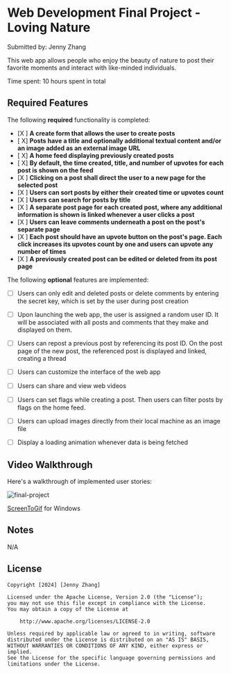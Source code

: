 # Web Development Final Project - Loving Nature

Submitted by: Jenny Zhang

This web app allows people who enjoy the beauty of nature to post their favorite moments and interact with like-minded individuals.

Time spent: 10 hours spent in total

## Required Features

The following **required** functionality is completed:

- [X ] **A create form that allows the user to create posts**
- [ X] **Posts have a title and optionally additional textual content and/or an image added as an external image URL**
- [ X] **A home feed displaying previously created posts**
- [ X] **By default, the time created, title, and number of upvotes for each post is shown on the feed**
- [X ] **Clicking on a post shall direct the user to a new page for the selected post**
- [X ] **Users can sort posts by either their created time or upvotes count**
- [X ] **Users can search for posts by title**
- [X ] **A separate post page for each created post, where any additional information is shown is linked whenever a user clicks a post**
- [X ] **Users can leave comments underneath a post on the post's separate page**
- [X ] **Each post should have an upvote button on the post's page. Each click increases its upvotes count by one and users can upvote any number of times**
- [X ] **A previously created post can be edited or deleted from its post page**

The following **optional** features are implemented:

- [ ] Users can only edit and deleted posts or delete comments by entering the secret key, which is set by the user during post creation
- [ ] Upon launching the web app, the user is assigned a random user ID. It will be associated with all posts and comments that they make and displayed on them.
- [ ] Users can repost a previous post by referencing its post ID. On the post page of the new post, the referenced post is displayed and linked, creating a thread
- [ ] Users can customize the interface of the web app
- [ ] Users can share and view web videos
- [ ] Users can set flags while creating a post. Then users can filter posts by flags on the home feed.
- [ ] Users can upload images directly from their local machine as an image file
- [ ] Display a loading animation whenever data is being fetched


## Video Walkthrough

Here's a walkthrough of implemented user stories:

![final-project](https://github.com/user-attachments/assets/3f5a9af3-48cb-4869-b365-765245fa75ef)


[ScreenToGif](https://www.screentogif.com/) for Windows


## Notes
N/A

## License

    Copyright [2024] [Jenny Zhang]

    Licensed under the Apache License, Version 2.0 (the "License");
    you may not use this file except in compliance with the License.
    You may obtain a copy of the License at

        http://www.apache.org/licenses/LICENSE-2.0

    Unless required by applicable law or agreed to in writing, software
    distributed under the License is distributed on an "AS IS" BASIS,
    WITHOUT WARRANTIES OR CONDITIONS OF ANY KIND, either express or implied.
    See the License for the specific language governing permissions and
    limitations under the License.
